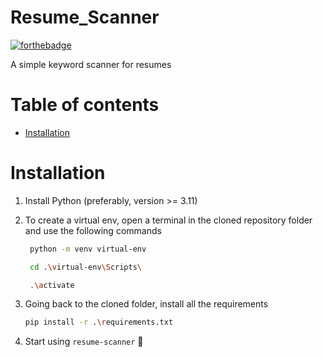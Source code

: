 # Resume_Scanner

[![forthebadge](http://forthebadge.com/images/badges/built-with-love.svg)](http://forthebadge.com)

A simple keyword scanner for resumes

# Table of contents

- [Installation](#installation)

# Installation

1. Install Python (preferably, version >= 3.11)
2. To create a virtual env, open a terminal in the cloned repository folder and use the following commands

   ```sh
    python -m venv virtual-env
    ```
   ```sh
    cd .\virtual-env\Scripts\
    ```
   ```sh
    .\activate
    ```

3. Going back to the cloned folder, install all the requirements
    ```sh
    pip install -r .\requirements.txt
    ```

7. Start using `resume-scanner` :tada:

